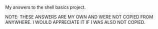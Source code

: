 My answers to the shell basics project.

NOTE: THESE ANSWERS ARE MY OWN AND WERE NOT COPIED FROM ANYWHERE. I WOULD APPRECIATE IT IF I WAS ALSO NOT COPIED.
